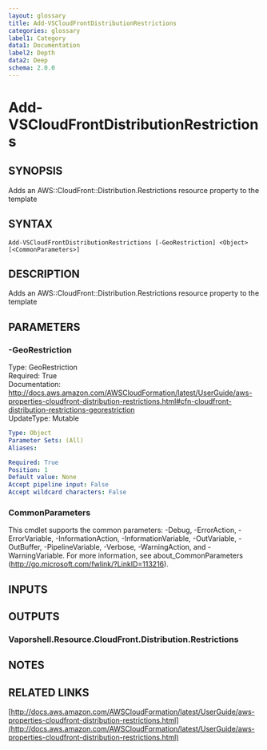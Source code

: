```yaml
---
layout: glossary
title: Add-VSCloudFrontDistributionRestrictions
categories: glossary
label1: Category
data1: Documentation
label2: Depth
data2: Deep
schema: 2.0.0
---
```


# Add-VSCloudFrontDistributionRestrictions

## SYNOPSIS
Adds an AWS::CloudFront::Distribution.Restrictions resource property to the template

## SYNTAX

```
Add-VSCloudFrontDistributionRestrictions [-GeoRestriction] <Object> [<CommonParameters>]
```

## DESCRIPTION
Adds an AWS::CloudFront::Distribution.Restrictions resource property to the template

## PARAMETERS

### -GeoRestriction
Type: GeoRestriction    
Required: True    
Documentation: http://docs.aws.amazon.com/AWSCloudFormation/latest/UserGuide/aws-properties-cloudfront-distribution-restrictions.html#cfn-cloudfront-distribution-restrictions-georestriction    
UpdateType: Mutable

```yaml
Type: Object
Parameter Sets: (All)
Aliases:

Required: True
Position: 1
Default value: None
Accept pipeline input: False
Accept wildcard characters: False
```

### CommonParameters
This cmdlet supports the common parameters: -Debug, -ErrorAction, -ErrorVariable, -InformationAction, -InformationVariable, -OutVariable, -OutBuffer, -PipelineVariable, -Verbose, -WarningAction, and -WarningVariable.
For more information, see about_CommonParameters (http://go.microsoft.com/fwlink/?LinkID=113216).

## INPUTS

## OUTPUTS

### Vaporshell.Resource.CloudFront.Distribution.Restrictions

## NOTES

## RELATED LINKS

[http://docs.aws.amazon.com/AWSCloudFormation/latest/UserGuide/aws-properties-cloudfront-distribution-restrictions.html](http://docs.aws.amazon.com/AWSCloudFormation/latest/UserGuide/aws-properties-cloudfront-distribution-restrictions.html)

